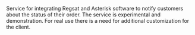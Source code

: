 Service for integrating Regsat and Asterisk software to notify customers about the status of their order.
The service is experimental and demonstration. For real use there is a need for additional customization for the client.

